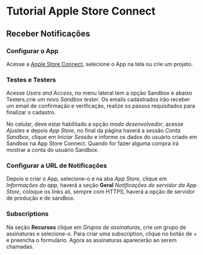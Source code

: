 # Tutorial Apple Store Connect

## Receber Notificações

### Configurar o App

Acesse a [Apple Store Connect](https://appstoreconnect.apple.com/), selecione o App na tela ou crie um projeto.

### Testes e Testers

Acesse _Users and Access_, no menu lateral tem a opção Sandbox e abaixo Testers,crie um novo _Sandbox tester_. Os emails cadastrados irão receber um email de confirmação e verificação, realize os passos requisitados para finalizar o cadastro.

No celular, deve estar habilitado a opção _modo desenvolvedor_, acesse _Ajustes_ e depois _App Store_, no final da página haverá a sessão _Conta Sandbox_, clique em _Iniciar Sessão_ e informe os dados do usuário criado em Sandbox na App Store Connect. Quando for fazer alguma compra irá mostrar a conta do usuário Sandbox.

### Configurar a URL de Notificações

Depois e criar o App, selecione-o e na aba _App Store_, clique em _Informações do app_, haverá a seção **Geral** _Notificações do servidor da App Store_, coloque os links ali, sempre com HTTPS, haverá a opção de servidor de produção e de sandbox.

### Subscriptions

Na seção **Recursos** clique em _Grupos de assinaturas_, crie um grupo de assinaturas e selecione-o. Para criar uma subscription, clique no botão de + e preencha o formulário. Agora as assinaturas aparecerão ao serem chamadas.

